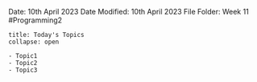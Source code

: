 Date: 10th April 2023
Date Modified: 10th April 2023
File Folder: Week 11
#Programming2 

```ad-abstract
title: Today's Topics
collapse: open

- Topic1
- Topic2
- Topic3

```


